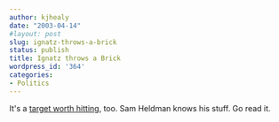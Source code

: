 ```yaml
---
author: kjhealy
date: "2003-04-14"
#layout: post
slug: ignatz-throws-a-brick
status: publish
title: Ignatz throws a Brick
wordpress_id: '364'
categories:
- Politics
---
```


It's a [target worth hitting](http://sheldman.blogspot.com/2003_04_01_sheldman_archive.html#200145133), too. Sam Heldman knows his stuff. Go read it.
